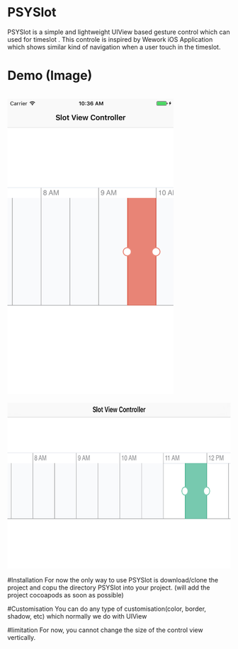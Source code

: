 # PSYSlot

PSYSlot is a simple and lightweight UIView based gesture control which can used for timeslot . This controle is inspired by Wework iOS Application which shows similar kind of navigation when a user touch in the timeslot.

# Demo (Image)
<br>
<img height="667" src="https://github.com/ShiuhYaw/PSYSlot/blob/master/PSYSlot/PSYSlot/Assets.xcassets/Simulator%20Screen%20Shot%2010%20Nov%202016%2C%2010.36.51%20AM.imageset/Simulator%20Screen%20Shot%2010%20Nov%202016%2C%2010.36.51%20AM.png">
<br>
<br>
<img height="375" src="https://github.com/ShiuhYaw/PSYSlot/blob/master/PSYSlot/PSYSlot/Assets.xcassets/Simulator%20Screen%20Shot%2010%20Nov%202016%2C%2010.36.57%20AM.imageset/Simulator%20Screen%20Shot%2010%20Nov%202016%2C%2010.36.57%20AM.png">
<br>

#Installation
For now the only way to use PSYSlot is download/clone the project and copu the directory PSYSlot into your project. (will add the project cocoapods as soon as possible)

#Customisation
You can do any type of customisation(color, border, shadow, etc) which normally we do with UIView

#limitation
For now, you cannot change the size of the control view vertically.
